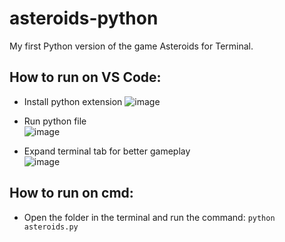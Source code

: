 # asteroids-python
My first Python version of the game Asteroids for Terminal.


## How to run on VS Code:

- Install python extension
![image](https://user-images.githubusercontent.com/91758001/222738956-5b4d2b82-da9c-4125-ab9e-8804bd4f83b0.png)

- Run python file<br/>
![image](https://user-images.githubusercontent.com/91758001/222739227-75cedcbe-48e8-441e-8fb3-ba513facc6e6.png)

- Expand terminal tab for better gameplay<br/>
![image](https://user-images.githubusercontent.com/91758001/222742980-643e5b5c-5c63-4e07-8840-1727dabdc011.png)

## How to run on cmd:

- Open the folder in the terminal and run the command: 
```python asteroids.py```
